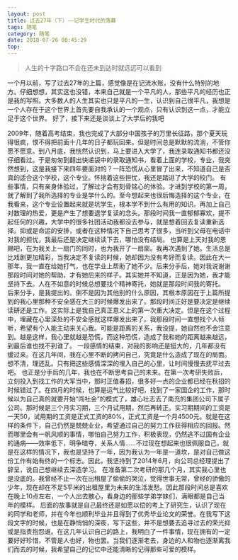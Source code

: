 ```yaml
---
layout: post
title: 过去27年（下）——记学生时代的落幕
tags: 随笔
category: 随笔
date: 2018-07-26 00:45:29
top:
---
```


> 人生的十字路口不会在还未到达时就远远可以看到

一个月以前，写了过去27年的上篇，感觉像是在记流水账，没有什么特别的地方。仔细想想，其实这也没错，本来自己就是一个平凡的人，那些平凡的经历也正是我的写照。大多数人的人生其实也只是平凡的一生，认识到自己很平凡，我想是一个人存在于这个世界上首先要自我承认的一个观点，只有认识到这一点，才能立足于这个世界。
好了，接下来还是谈谈上了大学后的我吧
<!--more-->

2009年，随着高考结束，我也完成了大部分中国孩子的万里长征路，那个夏天玩得很疯，恨不得把前面十几年的日子都玩回来。但是时间总是默默的流淌，不管你愿不愿意。到八月底，我恍然认识到，马上要进入大学了，我连录取通知书都还没仔细看过。于是匆匆到翻出快递袋中的录取通知书，看着上面的学校，专业，我突然想到，这是我接下来四年要面对的？一阵恐慌从心里冒了出来，不知道自己是否真的适合这个学校，这个专业。怀揣着这些担忧，我还是踏进了大学的校门。
有些事情，只有亲身体验过，了解过才会有刻骨铭心的体验。才进到学校的第一周，就了解到了我所选择的专业是学什么的。至今想起来也很后悔选择的这个专业，在我看来，这个专业设置起来就是坑学生，根本学不到什么有用的知识。再加上自己对数理的热爱，更是产生了想要退学复读的念头。那段时间我一直郁郁寡欢，提不起任何的兴趣，大学中的很多社团活动我都没去参与，就是想着回去复读重新选择。抑或是命运的安排，或者在这种情况下自己思考了很多，当听到父母在电话中对我的担忧，我最后还是决定继续读下去，哪怕没有结局。
也算是上天对我的恩赐吧，在为我关上一扇门的同时，也为我开了一扇窗。我再次遇到了她。生活总是比戏剧更加精彩，当我决定不复读的时候，她却因为没有考好而复读。因此在大一那年，我一直在给她打气，也在学业上帮助了她不少。后来分手后，她对我说谢谢那段时间对她的帮助，才有她后来的样子。其实她并不知道，正是因为她，我才能坚持下去。人在不如意的时候总想要找个精神寄托，她就是那段时间我的寄托。
后来分手，是我提出的。倒不是因为其他别的什么原因，其根本原因在于上篇所提到的我心里那种不安全感在大三的时候爆发出来了。那段时间正好是要决定是继续读研还是工作。这实际上是我自己真正意义上的第一次重大决定。但是在这个过程中，埋藏在心里深处的不安全感就这样爆发出来了。我那段时间一直想找个人倾听，希望有个人能主动来关心我。可能是距离的关系，我没提，她自然也不会注意到。越是这样，我心里就越是恐慌，而这种恐慌，造成了我和她的距离越来越远，到最后谁也找不到谁了。
一段感情的结束，对我的影响还是挺大的，几年都没有缓过来。在这几年间，我在心里不断的拷问自己，究竟是什么造成了现在的局面。想不清，理还乱。只有把这些感情深深的埋入自己的心里，让时间慢慢去抚平过去吧。
也正是分手后的几年，我也在不断思考自己的未来。在第一次考研失败后，立刻投入到找工作的大军当中，那时正值春招，很多好一点的企业都已经在秋招的时候错过了。在四月的时候，也算是运气比较好吧，找到了一家国企的工作，那时候以为自己真的就要开始“闯社会”的模式了，雄心壮志去了南充的集团公司下属子公司。那时候是三个月实习期，三个月试用期，然后再转正。实习期期间的工资是一天50，试用期的工资是正式工资的80%，正式工资是一个月4500元。就是在这样的条件下，自己仍然是兢兢业业，希望通过自己的努力工作获得相应的回报。然而哪里会有一帆风顺的事情，哪怕自己努力工作，积极表现，仍然逃不过国有企业的通病——效率低下，明争暗夺，关系人情……不过现在想起来也很佩服自己，就是在这样的情况下，我也是坚持了一年，因为我认为一年是一道坎，是对自己做这份工作有始有终的一个标志。因此，我坚持到了2014年6月，向公司总经理提出了辞呈，说自己想继续去深造学习。
在准备第二次考研的那几个月，其实我心里也是没底的。我曾经不止一次在出租屋了偷偷的哭泣，觉得世事无常，曾经的骄傲的少年，现在却在不足5平米的出租屋里为未来的生活发愁。因此那段时间总是喜欢在晚上10点左右，一个人出去散心，看身边的那些学弟学妹们，满眼都是自己当年的模样。
后面的故事就是自己最终还是如愿以偿的考上了研究生，认识了现在的同学和老师，并在今年也顺利毕业并且得到了优秀毕业论文的荣誉。在我写下这段文字的时候，也是在静悄悄的深夜，写下这些，并不是想要去追寻过去的荣光抑或是指责抱怨谁。在这几年认识自己的路上，我明白了一件事情，现在拥有的一定要好好珍惜，不管是人也好，物也罢。当我们逐渐老去，身边的人和物也逐渐离我们而去的时候，我希望自己的记忆中还能清晰的记得那些可爱的模样。
